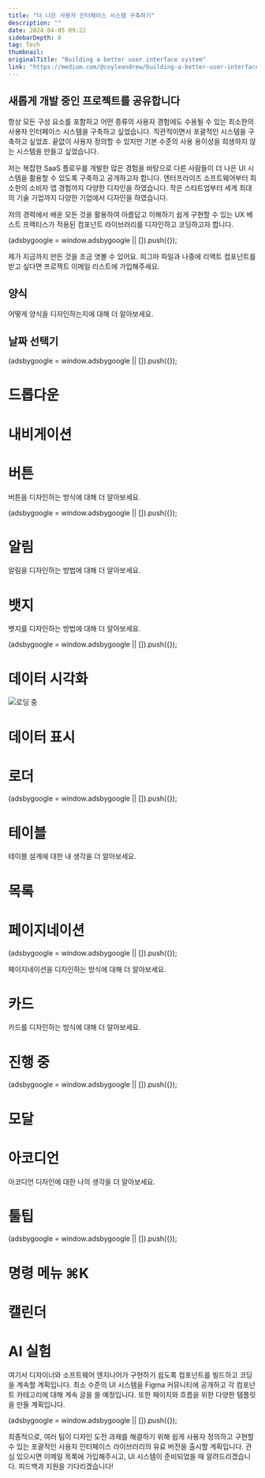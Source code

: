 ```yaml
---
title: "더 나은 사용자 인터페이스 시스템 구축하기"
description: ""
date: 2024-04-05 09:22
sidebarDepth: 0
tag: Tech
thumbnail: 
originalTitle: "Building a better user interface system"
link: "https://medium.com/@coyleandrew/building-a-better-user-interface-system-6f5a24d1b505"
---
```



## 새롭게 개발 중인 프로젝트를 공유합니다

항상 모든 구성 요소를 포함하고 어떤 종류의 사용자 경험에도 수용될 수 있는 최소한의 사용자 인터페이스 시스템을 구축하고 싶었습니다. 직관적이면서 포괄적인 시스템을 구축하고 싶었죠. 끝없이 사용자 정의할 수 있지만 기본 수준의 사용 용이성을 희생하지 않는 시스템을 만들고 싶었습니다.

저는 복잡한 SaaS 플로우를 개발한 많은 경험을 바탕으로 다른 사람들이 더 나은 UI 시스템을 활용할 수 있도록 구축하고 공개하고자 합니다. 엔터프라이즈 소프트웨어부터 최소한의 소비자 앱 경험까지 다양한 디자인을 하였습니다. 작은 스타트업부터 세계 최대의 기술 기업까지 다양한 기업에서 디자인을 하였습니다.

저의 경력에서 배운 모든 것을 활용하여 아름답고 이해하기 쉽게 구현할 수 있는 UX 베스트 프랙티스가 적용된 컴포넌트 라이브러리를 디자인하고 코딩하고자 합니다.

<!-- ui-log 수평형 -->
<ins class="adsbygoogle"
  style="display:block"
  data-ad-client="ca-pub-4877378276818686"
  data-ad-slot="9743150776"
  data-ad-format="auto"
  data-full-width-responsive="true"></ins>
<component is="script">
(adsbygoogle = window.adsbygoogle || []).push({});
</component>

제가 지금까지 만든 것을 조금 엿볼 수 있어요. 피그마 파일과 나중에 리액트 컴포넌트를 받고 싶다면 프로젝트 이메일 리스트에 가입해주세요.

## 양식

어떻게 양식을 디자인하는지에 대해 더 알아보세요.

## 날짜 선택기

<!-- ui-log 수평형 -->
<ins class="adsbygoogle"
  style="display:block"
  data-ad-client="ca-pub-4877378276818686"
  data-ad-slot="9743150776"
  data-ad-format="auto"
  data-full-width-responsive="true"></ins>
<component is="script">
(adsbygoogle = window.adsbygoogle || []).push({});
</component>

# 드롭다운

# 내비게이션

# 버튼

버튼을 디자인하는 방식에 대해 더 알아보세요.

<!-- ui-log 수평형 -->
<ins class="adsbygoogle"
  style="display:block"
  data-ad-client="ca-pub-4877378276818686"
  data-ad-slot="9743150776"
  data-ad-format="auto"
  data-full-width-responsive="true"></ins>
<component is="script">
(adsbygoogle = window.adsbygoogle || []).push({});
</component>

# 알림

알림을 디자인하는 방법에 대해 더 알아보세요.

# 뱃지

뱃지를 디자인하는 방법에 대해 더 알아보세요.

<!-- ui-log 수평형 -->
<ins class="adsbygoogle"
  style="display:block"
  data-ad-client="ca-pub-4877378276818686"
  data-ad-slot="9743150776"
  data-ad-format="auto"
  data-full-width-responsive="true"></ins>
<component is="script">
(adsbygoogle = window.adsbygoogle || []).push({});
</component>

# 데이터 시각화

![로딩 중](https://miro.medium.com/v2/resize:fit:1400/1*SEUW_tH5Al8d1f4nPe_72Q.gif)

# 데이터 표시

# 로더

<!-- ui-log 수평형 -->
<ins class="adsbygoogle"
  style="display:block"
  data-ad-client="ca-pub-4877378276818686"
  data-ad-slot="9743150776"
  data-ad-format="auto"
  data-full-width-responsive="true"></ins>
<component is="script">
(adsbygoogle = window.adsbygoogle || []).push({});
</component>

# 테이블

테이블 설계에 대한 내 생각을 더 알아보세요.

# 목록

# 페이지네이션

<!-- ui-log 수평형 -->
<ins class="adsbygoogle"
  style="display:block"
  data-ad-client="ca-pub-4877378276818686"
  data-ad-slot="9743150776"
  data-ad-format="auto"
  data-full-width-responsive="true"></ins>
<component is="script">
(adsbygoogle = window.adsbygoogle || []).push({});
</component>

페이지네이션을 디자인하는 방식에 대해 더 알아보세요.

# 카드

카드를 디자인하는 방식에 대해 더 알아보세요.

# 진행 중

<!-- ui-log 수평형 -->
<ins class="adsbygoogle"
  style="display:block"
  data-ad-client="ca-pub-4877378276818686"
  data-ad-slot="9743150776"
  data-ad-format="auto"
  data-full-width-responsive="true"></ins>
<component is="script">
(adsbygoogle = window.adsbygoogle || []).push({});
</component>

# 모달

# 아코디언

아코디언 디자인에 대한 나의 생각을 더 알아보세요.

# 툴팁

<!-- ui-log 수평형 -->
<ins class="adsbygoogle"
  style="display:block"
  data-ad-client="ca-pub-4877378276818686"
  data-ad-slot="9743150776"
  data-ad-format="auto"
  data-full-width-responsive="true"></ins>
<component is="script">
(adsbygoogle = window.adsbygoogle || []).push({});
</component>

# 명령 메뉴 ⌘K

# 캘린더

# AI 실험

여기서 디자이너와 소프트웨어 엔지니어가 구현하기 쉽도록 컴포넌트를 빌드하고 코딩을 계속할 계획입니다. 최소 수준의 UI 시스템을 Figma 커뮤니티에 공개하고 각 컴포넌트 카테고리에 대해 계속 글을 쓸 예정입니다. 또한 페이지와 흐름을 위한 다양한 템플릿을 만들 계획입니다.

<!-- ui-log 수평형 -->
<ins class="adsbygoogle"
  style="display:block"
  data-ad-client="ca-pub-4877378276818686"
  data-ad-slot="9743150776"
  data-ad-format="auto"
  data-full-width-responsive="true"></ins>
<component is="script">
(adsbygoogle = window.adsbygoogle || []).push({});
</component>

최종적으로, 여러 팀이 디자인 도전 과제를 해결하기 위해 쉽게 사용자 정의하고 구현할 수 있는 포괄적인 사용자 인터페이스 라이브러리의 유료 버전을 출시할 계획입니다. 관심 있으시면 이메일 목록에 가입해주시고, UI 시스템이 준비되었을 때 알려드리겠습니다. 피드백과 지원을 기다리겠습니다!